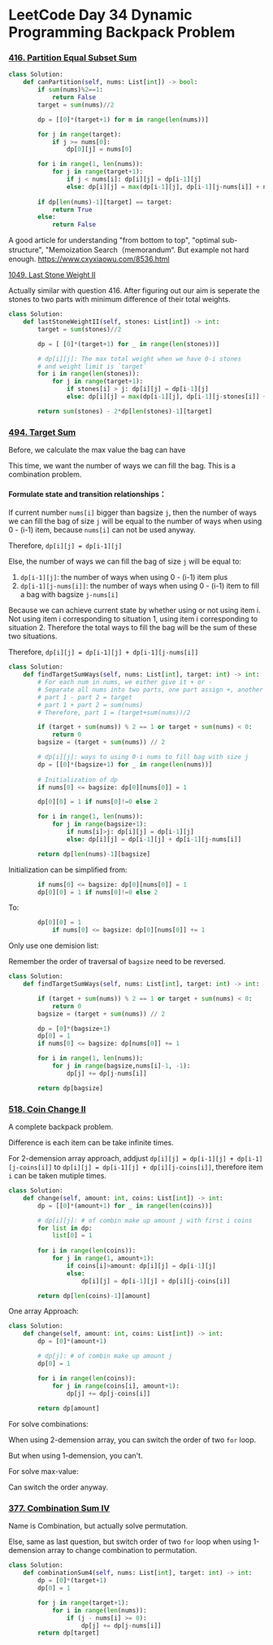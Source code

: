 # LeetCode Day 34 Dynamic Programming Backpack Problem



### [416. Partition Equal Subset Sum](https://leetcode.com/problems/partition-equal-subset-sum/)

```python
class Solution:
    def canPartition(self, nums: List[int]) -> bool:
        if sum(nums)%2==1:
            return False
        target = sum(nums)//2

        dp = [[0]*(target+1) for m in range(len(nums))]

        for j in range(target):
            if j >= nums[0]:
                dp[0][j] = nums[0]

        for i in range(1, len(nums)):
            for j in range(target+1):
                if j < nums[i]: dp[i][j] = dp[i-1][j]
                else: dp[i][j] = max(dp[i-1][j], dp[i-1][j-nums[i]] + nums[i])
        
        if dp[len(nums)-1][target] == target:
            return True
        else:
            return False
```



A good article for understanding "from bottom to top", "optimal sub-structure", "Memoization Search（memorandum“. But example not hard enough. https://www.cxyxiaowu.com/8536.html



[1049. Last Stone Weight II](https://leetcode.com/problems/last-stone-weight-ii/)

Actually similar with question 416. After figuring out our aim is seperate the stones to two parts with minimum difference of their total weights.

```python
class Solution:
    def lastStoneWeightII(self, stones: List[int]) -> int:
        target = sum(stones)//2

        dp = [ [0]*(target+1) for _ in range(len(stones))]

        # dp[i][j]: The max total weight when we have 0-i stones
        # and weight limit is `target`
        for i in range(len(stones)):
            for j in range(target+1):
                if stones[i] > j: dp[i][j] = dp[i-1][j]
                else: dp[i][j] = max(dp[i-1][j], dp[i-1][j-stones[i]] + stones[i])

        return sum(stones) - 2*dp[len(stones)-1][target]
```



### [494. Target Sum](https://leetcode.com/problems/target-sum/)

Before, we calculate the max value the bag can have

This time, we want the number of ways we can fill the bag. This is a combination problem. 

#### Formulate state and transition relationships：

If current number `nums[i]` bigger than bagsize `j`, then the number of ways we can fill the bag of size `j` will be equal to the number of ways when using 0 - (i-1) item, because `nums[i]` can not be used anyway.

Therefore,  `dp[i][j] = dp[i-1][j]`

Else, the number of ways we can fill the bag of size `j` will be equal to:

1. `dp[i-1][j]`: the number of ways when using 0 - (i-1) item plus 
2. `dp[i-1][j-nums[i]]`:  the number of ways when using 0 - (i-1) item to fill a bag with bagsize `j-nums[i]`

Because we can achieve current state by whether using or not using item i. Not using item i corresponding to situation 1, using item i corresponding to situation 2. Therefore the total ways to fill the bag will be the sum of these two situations.

Therefore,  `dp[i][j] = dp[i-1][j] + dp[i-1][j-nums[i]]`



```python
class Solution:
    def findTargetSumWays(self, nums: List[int], target: int) -> int:
        # For each num in nums, we either give it + or -
        # Separate all nums into two parts, one part assign +, another assign -
        # part 1 - part 2 = target
        # part 1 + part 2 = sum(nums)
        # Therefore, part 1 = (target+sum(nums))/2

        if (target + sum(nums)) % 2 == 1 or target + sum(nums) < 0:
            return 0
        bagsize = (target + sum(nums)) // 2

        # dp[i][j]: ways to using 0-i nums to fill bag with size j
        dp = [[0]*(bagsize+1) for _ in range(len(nums))]
        
        # Initialization of dp
        if nums[0] <= bagsize: dp[0][nums[0]] = 1

        dp[0][0] = 1 if nums[0]!=0 else 2

        for i in range(1, len(nums)):
            for j in range(bagsize+1):
                if nums[i]>j: dp[i][j] = dp[i-1][j]
                else: dp[i][j] = dp[i-1][j] + dp[i-1][j-nums[i]]

        return dp[len(nums)-1][bagsize]

```



Initialization can be simplified from:

```python
        if nums[0] <= bagsize: dp[0][nums[0]] = 1
        dp[0][0] = 1 if nums[0]!=0 else 2
```

To:

```python
        dp[0][0] = 1
    		if nums[0] <= bagsize: dp[0][nums[0]] += 1
```



Only use one demision list: 

Remember the order of traversal of `bagsize` need to be reversed.

```python
class Solution:
    def findTargetSumWays(self, nums: List[int], target: int) -> int:

        if (target + sum(nums)) % 2 == 1 or target + sum(nums) < 0:
            return 0
        bagsize = (target + sum(nums)) // 2

        dp = [0]*(bagsize+1)
        dp[0] = 1
        if nums[0] <= bagsize: dp[nums[0]] += 1

        for i in range(1, len(nums)):
            for j in range(bagsize,nums[i]-1, -1):
                dp[j] += dp[j-nums[i]]

        return dp[bagsize]


```





### [518. Coin Change II](https://leetcode.com/problems/coin-change-ii/)

A complete backpack problem.

Difference is each item can be take infinite times.

For 2-demension array approach, addjust `dp[i][j] = dp[i-1][j] + dp[i-1][j-coins[i]]` to `dp[i][j] = dp[i-1][j] + dp[i][j-coins[i]]`, therefore item `i` can be taken mutiple times.

```python
class Solution:
    def change(self, amount: int, coins: List[int]) -> int:
        dp = [[0]*(amount+1) for _ in range(len(coins))]

        # dp[i][j]: # of combin make up amount j with first i coins
        for list in dp:
            list[0] = 1
        
        for i in range(len(coins)):
            for j in range(1, amount+1):
                if coins[i]>amount: dp[i][j] = dp[i-1][j]
                else:
                    dp[i][j] = dp[i-1][j] + dp[i][j-coins[i]]

        return dp[len(coins)-1][amount]
```

One array Approach:

```python
class Solution:
    def change(self, amount: int, coins: List[int]) -> int:
        dp = [0]*(amount+1) 

        # dp[j]: # of combin make up amount j 
        dp[0] = 1

        for i in range(len(coins)):
            for j in range(coins[i], amount+1):
                dp[j] += dp[j-coins[i]]
        
        return dp[amount]
```



For solve combinations:

When using 2-demension array, you can switch the order of two `for` loop.

But when using 1-demension, you can't.

For solve max-value:

Can switch the order anyway.



### [377. Combination Sum IV](https://leetcode.com/problems/combination-sum-iv/)

Name is Combination, but actually solve permutation.

Else, same as last question, but switch order of two `for` loop when using 1-demension array to change combination to permutation.

```python
class Solution:
    def combinationSum4(self, nums: List[int], target: int) -> int:
        dp = [0]*(target+1) 
        dp[0] = 1

        for j in range(target+1):
            for i in range(len(nums)):
                if (j - nums[i] >= 0):
                    dp[j] += dp[j-nums[i]]
        return dp[target]
```

